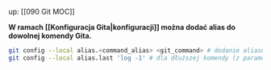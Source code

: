 up: [[090 Git MOC]]

**W ramach [[Konfiguracja Gita|konfiguracji]] można dodać alias do dowolnej komendy Gita.**

```bash
git config --local alias.<command_alias> <git_command> # dodanie aliasu dla komendy
git config --local alias.last 'log -1' # dla dłuższej komendy (z parametrami, etc.) należy wtłoczyć napis w ' '; wówczas "git last" oznacza "git log -1"
```
